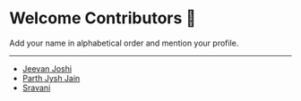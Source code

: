 # Welcome Contributors 🙏
Add your name in alphabetical order and mention your profile.

***

- [Jeevan Joshi](https://github.com/G1Joshi)
- [Parth Jysh Jain](Sudo-Jayesh-Jain/C0D1NG)
- [Sravani](https://github.com/sravanireddy1102)